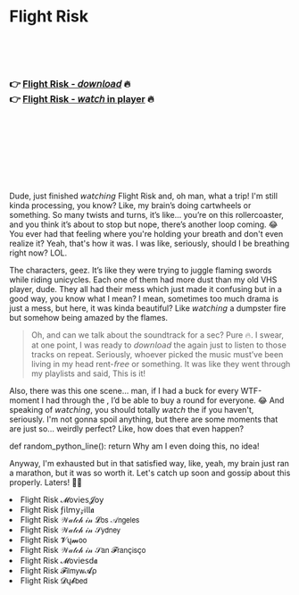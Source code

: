 <h1>Flight Risk</h1>

<br><br><br>

<h3>👉 <a href="https://Butross-harsitephy1972.github.io/ebvxiqiuny/">Flight Risk - 𝘥𝘰𝘸𝘯𝘭𝘰𝘢𝘥</a> 🔥<br>
👉 <a href="https://Butross-harsitephy1972.github.io/ebvxiqiuny/">Flight Risk - 𝘸𝘢𝘵𝘤𝘩 in player</a> 🔥
</h3>



<br><br><br><br><br><br><br>


Dude, just finished 𝘸𝘢𝘵𝘤𝘩𝘪𝘯𝘨 Flight Risk and, oh man, what a trip! I'm still kinda processing, you know? Like, my brain’s doing cartwheels or something. So many twists and turns, it’s like... you’re on this rollercoaster, and you think it’s about to stop but nope, there’s another loop coming. 😂 You ever had that feeling where you're holding your breath and don't even realize it? Yeah, that's how it was. I was like, seriously, should I be breathing right now? LOL.

The characters, geez. It’s like they were trying to juggle flaming swords while riding unicycles. Each one of them had more dust than my old VHS player, dude. They all had their mess which just made it confusing but in a good way, you know what I mean? I mean, sometimes too much drama is just a mess, but here, it was kinda beautiful? Like 𝘸𝘢𝘵𝘤𝘩𝘪𝘯𝘨 a dumpster fire but somehow being amazed by the flames.

> Oh, and can we talk about the soundtrack for a sec? Pure 🔥. I swear, at one point, I was ready to 𝘥𝘰𝘸𝘯𝘭𝘰𝘢𝘥 the   again just to listen to those tracks on repeat. Seriously, whoever picked the music must’ve been living in my head rent-𝘧𝘳𝘦𝘦 or something. It was like they went through my playlists and said, This is it!

Also, there was this one scene… man, if I had a buck for every WTF-moment I had through the  , I’d be able to buy a round for everyone. 😂 And speaking of 𝘸𝘢𝘵𝘤𝘩𝘪𝘯𝘨, you should totally 𝘸𝘢𝘵𝘤𝘩 the   if you haven't, seriously. I'm not gonna spoil anything, but there are some moments that are just so... weirdly perfect? Like, how does that even happen?

def random_python_line():
    return Why am I even doing this, no idea! 

Anyway, I'm exhausted but in that satisfied way, like, yeah, my brain just ran a marathon, but it was so worth it. Let's catch up soon and gossip about this properly. Laters! 🐍💬

<li>Flight Risk 𝓜𝗈ν𝗂𝖾𝗌𝓙𝗈𝗒</li>
<li>Flight Risk ƒ𝗂𝗅𝗆𝗒𝓏𝗂𝗅𝗅𝖆</li>
<li>Flight Risk 𝒲𝒶𝓉𝒸𝒽 𝒾𝓃 𝓛𝗈𝗌 𝒜𝗇𝗀𝖾𝗅𝖾𝗌</li>
<li>Flight Risk 𝒲𝒶𝓉𝒸𝒽 𝒾𝓃 𝒮𝗒𝖽𝗇𝖾𝗒</li>
<li>Flight Risk 𝓥ų𝓶𝗈𝗈</li>
<li>Flight Risk 𝒲𝒶𝓉𝒸𝒽 𝒾𝓃 𝒮𝖺𝗇 𝓕𝗋𝖺𝗇ç𝗂𝗌ç𝗈</li>
<li>Flight Risk 𝓜𝗈ν𝗂𝖾𝗌ԁ𝖆</li>
<li>Flight Risk 𝓕𝗂𝗅𝗆𝗒𝗐𝓐ρ</li>
<li>Flight Risk 𝓓ų𝓫𝖻𝖾𝖽</li>
